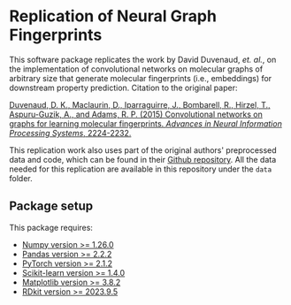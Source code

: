 # Replication of Neural Graph Fingerprints


This software package replicates the work by David Duvenaud, *et. al.*, on the implementation of convolutional networks on molecular graphs of arbitrary size that generate molecular fingerprints (i.e., embeddings) for downstream property prediction. Citation to the original paper:

[Duvenaud, D. K., Maclaurin, D., Iparraguirre, J., Bombarell, R., Hirzel, T., Aspuru-Guzik, A., and Adams, R. P. (2015) Convolutional networks on graphs for learning molecular fingerprints. *Advances in Neural Information Processing Systems*, 2224-2232.](http://arxiv.org/pdf/1509.09292.pdf)

This replication work also uses part of the original authors' preprocessed data and code, which can be found in their [Github repository](https://github.com/HIPS/neural-fingerprint). All the data needed for this replication are available in this repository under the `data` folder.


## Package setup

This package requires:
* [Numpy version >= 1.26.0](https://numpy.org/)
* [Pandas version >= 2.2.2](https://pandas.pydata.org/)
* [PyTorch version >= 2.1.2](https://pytorch.org/)
* [Scikit-learn version >= 1.4.0](https://scikit-learn.org/stable/) 
* [Matplotlib version >= 3.8.2](https://matplotlib.org/)
* [RDkit version >= 2023.9.5](https://www.rdkit.org/)

